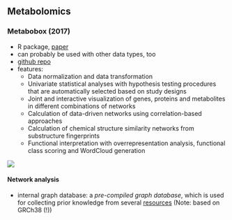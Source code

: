 Metabolomics
---------------

### Metabobox (2017)

- R package, [paper](http://journals.plos.org/plosone/article?id=10.1371/journal.pone.0171046)
- can probably be used with other data types, too
- [github repo](https://github.com/kwanjeeraw/mETABOX) 
- features:
	- Data normalization and data transformation
	- Univariate statistical analyses with hypothesis testing procedures that are automatically selected based on study designs
	- Joint and interactive visualization of genes, proteins and metabolites in different combinations of networks
   - Calculation of data-driven networks using correlation-based approaches
   - Calculation of chemical structure similarity networks from substructure fingerprints
   - Functional interpretation with overrepresentation analysis, functional class scoring and WordCloud generation

![](http://journals.plos.org/plosone/article/figure/image?size=large&id=info:doi/10.1371/journal.pone.0171046.g001)

#### Network analysis

* internal graph database: a _pre-compiled graph database_, which is used for collecting prior knowledge from several [resources](http://journals.plos.org/plosone/article/file?id=10.1371/journal.pone.0171046.s001&type=supplementary) (Note: based on GRCh38 (!))


